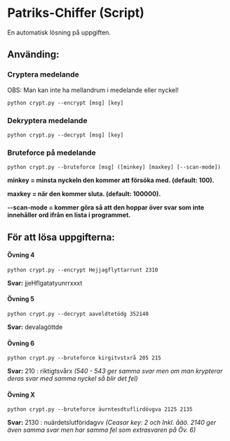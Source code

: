 # Patriks-Chiffer (Script)
En automatisk lösning på uppgiften.

Använding:
------
### Cryptera medelande
OBS: Man kan inte ha mellandrum i medelande eller nyckel!
```
python crypt.py --encrypt [msg] [key]
```

### Dekryptera medelande
```
python crypt.py --decrypt [msg] [key]
```

### Bruteforce på medelande
```
python crypt.py --bruteforce [msg] ([minkey] [maxkey] [--scan-mode])
```
**minkey = minsta nyckeln den kommer att försöka med. (default: 100).**

**maxkey = när den kommer sluta. (default: 100000).**

**--scan-mode = kommer göra så att den hoppar över svar som inte innehåller ord ifrån en lista i programmet.**


För att lösa uppgifterna:
------

#### Övning 4
```
python crypt.py --encrypt Hejjagflyttarrunt 2310
```
**Svar:** jjeHflgatatyunrrxxxt

#### Övning 5
```
python crypt.py --decrypt aaveldtetödg 352140
```
**Svar:** devalagöttde

#### Övning 6
```
python crypt.py --bruteforce kirgitvstxrå 205 215
```
**Svar:** 210 : riktigtsvårx *(540 - 543 ger samma svar men om man krypterar deras svar med samma nyckel så blir det fel)*

#### Övning X
```
python crypt.py --bruteforce äurntesdtuflirdövgva 2125 2135
```
**Svar:** 2130 : nuärdetslutföridagvv *(Ceasar key: 2 och Inkl. åäö. 2140 ger även samma svar men har samma fel som extrasvaren på Öv. 6)*


